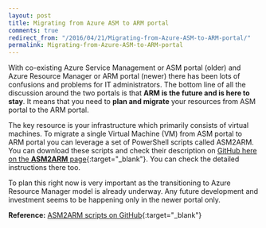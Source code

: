 ```yaml
---
layout: post
title: Migrating from Azure ASM to ARM portal
comments: true
redirect_from: "/2016/04/21/Migrating-from-Azure-ASM-to-ARM-portal/"
permalink: Migrating-from-Azure-ASM-to-ARM-portal
---
```


With co-existing Azure Service Management or ASM portal (older) and Azure Resource Manager or ARM portal (newer) there has been lots of confusions and problems for IT administrators.
The bottom line of all the discussion around the two portals is that **ARM is the future and is here to stay**. It means that you need to **plan and migrate** your resources from ASM portal to the ARM portal.

The key resource is your infrastructure which primarily consists of virtual machines. To migrate a single Virtual Machine (VM) from ASM portal to ARM portal you can leverage a set of PowerShell scripts called ASM2ARM.
You can download these scripts and check their description on [GitHub here on the **ASM2ARM** page](https://github.com/fullscale180/asm2arm){:target="_blank"}. You can check the detailed instructions there too.

To plan this right now is very important as the transitioning to Azure Resource Manager model is already underway. Any future development and investment seems to be happening only in the newer portal only.

**Reference:** [ASM2ARM scripts on GitHub](https://github.com/fullscale180/asm2arm){:target="_blank"}
